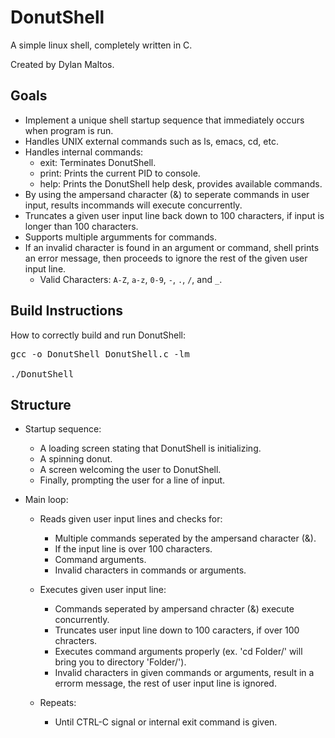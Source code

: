 # DonutShell 

A simple linux shell, completely written in C.

Created by Dylan Maltos.

## Goals

* Implement a unique shell startup sequence that immediately occurs when program is run.
* Handles UNIX external commands such as ls, emacs, cd, etc.
* Handles internal commands:
  - exit: Terminates DonutShell.
  - print: Prints the current PID to console.
  - help: Prints the DonutShell help desk, provides available commands.
* By using the ampersand character (&) to seperate commands in user input, results incommands will execute concurrently.
* Truncates a given user input line back down to 100 characters, if input is longer than 100 characters.
* Supports multiple argumments for commands.
* If an invalid character is found in an argument or command, shell prints an error message, then proceeds to ignore the rest of the given user input line.
  - Valid Characters: `A-Z`, `a-z`, `0-9`, `-`, `.`, `/`, and `_`.

## Build Instructions

How to correctly build and run DonutShell:
<pre>
gcc -o DonutShell DonutShell.c -lm

./DonutShell
</pre>

## Structure

* Startup sequence:

  - A loading screen stating that DonutShell is initializing.
  - A spinning donut.
  - A screen welcoming the user to DonutShell.
  - Finally, prompting the user for a line of input.
  
* Main loop:

  - Reads given user input lines and checks for:
  
    - Multiple commands seperated by the ampersand character (&).
    - If the input line is over 100 characters.
    - Command arguments.
    - Invalid characters in commands or arguments.
  
  - Executes given user input line:
    - Commands seperated by ampersand chracter (&) execute concurrently.
    - Truncates user input line down to 100 caracters, if over 100 chracters.
    - Executes command arguments properly (ex. 'cd Folder/' will bring you to directory 'Folder/').
    - Invalid characters in given commands or arguments, result in a errorm message, the rest of user input line is ignored.
   
  - Repeats:
    - Until CTRL-C signal or internal exit command is given.
